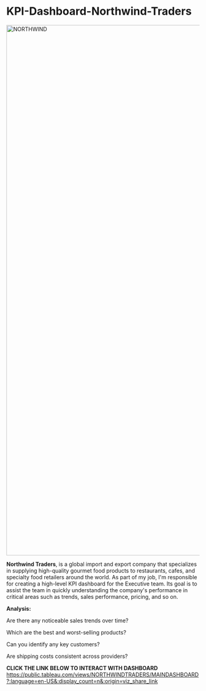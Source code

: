 # KPI-Dashboard-Northwind-Traders

<img width="1383" alt="NORTHWIND" src="https://github.com/izu-obike/KPI-Dashboard-Northwind-Traders/assets/126966833/dd9d178f-a6b3-471b-a9d2-ca2f18baed45">

<STRONG>Northwind Traders</STRONG>, is a global import and export company that specializes in supplying high-quality gourmet food products to restaurants, cafes, and specialty food retailers around the world.
As part of my job, I'm responsible for creating a high-level KPI dashboard for the Executive team. Its goal is to assist the team in quickly understanding the company's performance in critical areas such as trends, sales performance, pricing, and so on.

<STRONG>Analysis:</STRONG>

Are there any noticeable sales trends over time?

Which are the best and worst-selling products?

Can you identify any key customers?

Are shipping costs consistent across providers?

<STRONG>CLICK THE LINK BELOW TO INTERACT WITH DASHBOARD</STRONG>
https://public.tableau.com/views/NORTHWINDTRADERS/MAINDASHBOARD?:language=en-US&:display_count=n&:origin=viz_share_link
